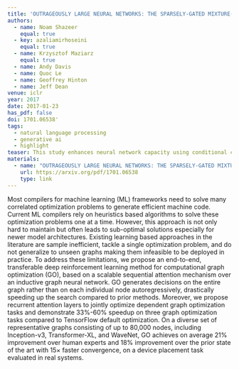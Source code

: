 ```yaml
---
title: 'OUTRAGEOUSLY LARGE NEURAL NETWORKS: THE SPARSELY-GATED MIXTURE-OF-EXPERTS LAYER'
authors:
  - name: Noam Shazeer
    equal: true
  - key: azaliamirhoseini
    equal: true
  - name: Krzysztof Maziarz
    equal: true
  - name: Andy Davis
  - name: Quoc Le
  - name: Geoffrey Hinton
  - name: Jeff Dean
venue: iclr
year: 2017
date: 2017-01-23
has_pdf: false
doi: 1701.06538'
tags:
  - natural language processing
  - generative ai
  - highlight
teaser: This study enhances neural network capacity using conditional computation, specifically through a Sparsely-Gated Mixture-of-Experts (MoE) layer. By activating selective sub-networks per example, the MoE significantly boosts model capacity with minimal computational overhead, improving performance in language modeling and machine translation tasks.
materials:
  - name: "OUTRAGEOUSLY LARGE NEURAL NETWORKS: THE SPARSELY-GATED MIXTURE-OF-EXPERTS LAYER"
    url: https://arxiv.org/pdf/1701.06538
    type: link
---
```

Most compilers for machine learning (ML) frameworks need to solve many correlated optimization problems to generate efficient machine code. Current ML compilers rely on heuristics based algorithms to solve these optimization problems one at a time. However, this approach is not only hard to maintain but often leads to sub-optimal solutions especially for newer model architectures. Existing learning based approaches in the literature are sample inefficient, tackle a single optimization problem, and do not generalize to unseen graphs making them infeasible to be deployed in practice. To address these limitations, we propose an end-to-end, transferable deep reinforcement learning method for computational graph optimization (GO), based on a scalable sequential attention mechanism over an inductive graph neural network. GO generates decisions on the entire graph rather than on each individual node autoregressively, drastically speeding up the search compared to prior methods. Moreover, we propose recurrent attention layers to jointly optimize dependent graph optimization tasks and demonstrate 33%-60% speedup on three graph optimization tasks compared to TensorFlow default optimization. On a diverse set of representative graphs consisting of up to 80,000 nodes, including Inception-v3, Transformer-XL, and WaveNet, GO achieves on average 21% improvement over human experts and 18% improvement over the prior state of the art with 15× faster convergence, on a device placement task evaluated in real systems.
